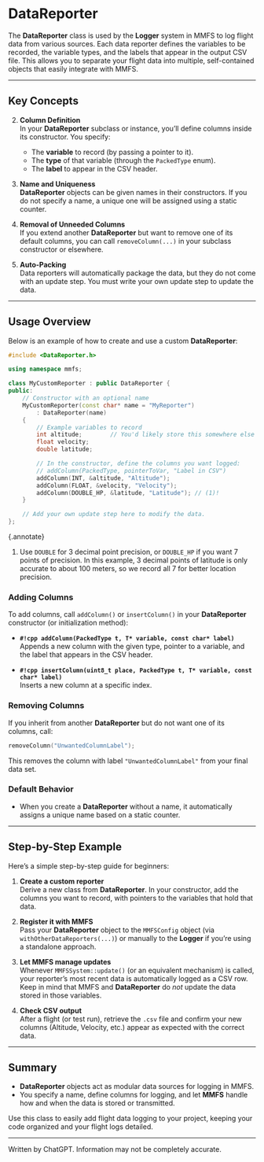 # DataReporter

The **DataReporter** class is used by the **Logger** system in MMFS to log flight data from various sources. Each data reporter defines the variables to be recorded, the variable types, and the labels that appear in the output CSV file. This allows you to separate your flight data into multiple, self-contained objects that easily integrate with MMFS.

---

## **Key Concepts**

2. **Column Definition**  
   In your **DataReporter** subclass or instance, you’ll define columns inside its constructor. You specify:
    - The **variable** to record (by passing a pointer to it).
    - The **type** of that variable (through the `PackedType` enum).
    - The **label** to appear in the CSV header.

3. **Name and Uniqueness**  
   **DataReporter** objects can be given names in their constructors. If you do not specify a name, a unique one will be assigned using a static counter.

4. **Removal of Unneeded Columns**  
   If you extend another **DataReporter** but want to remove one of its default columns, you can call `removeColumn(...)` in your subclass constructor or elsewhere.

5. **Auto-Packing**  
    Data reporters will automatically package the data, but they do not come with an update step. You must write your own update step to update the data.
---

## **Usage Overview**

Below is an example of how to create and use a custom **DataReporter**:

```cpp
#include <DataReporter.h>

using namespace mmfs;

class MyCustomReporter : public DataReporter {
public:
    // Constructor with an optional name
    MyCustomReporter(const char* name = "MyReporter") 
        : DataReporter(name) 
    {
        // Example variables to record
        int altitude;        // You'd likely store this somewhere else in real code
        float velocity;
        double latitude; 

        // In the constructor, define the columns you want logged:
        // addColumn(PackedType, pointerToVar, "Label in CSV")
        addColumn(INT, &altitude, "Altitude");
        addColumn(FLOAT, &velocity, "Velocity");
        addColumn(DOUBLE_HP, &latitude, "Latitude"); // (1)!
    }

    // Add your own update step here to modify the data.
};
```
{.annotate}

1. Use `DOUBLE` for 3 decimal point precision, or `DOUBLE_HP` if you want 7 points of precision. In this example, 3 decimal points of latitude is only accurate to about 100 meters, so we record all 7 for better location precision.

### **Adding Columns**

To add columns, call `addColumn()` or `insertColumn()` in your **DataReporter** constructor (or initialization method):

- **`#!cpp addColumn(PackedType t, T* variable, const char* label)`**  
  Appends a new column with the given type, pointer to a variable, and the label that appears in the CSV header.  

- **`#!cpp insertColumn(uint8_t place, PackedType t, T* variable, const char* label)`**  
  Inserts a new column at a specific index.

### **Removing Columns**

If you inherit from another **DataReporter** but do not want one of its columns, call:

```cpp
removeColumn("UnwantedColumnLabel");
```

This removes the column with label `"UnwantedColumnLabel"` from your final data set.

### **Default Behavior**

- When you create a **DataReporter** without a name, it automatically assigns a unique name based on a static counter.

---

## **Step-by-Step Example**

Here’s a simple step-by-step guide for beginners:

1. **Create a custom reporter**  
   Derive a new class from **DataReporter**. In your constructor, add the columns you want to record, with pointers to the variables that hold that data.

2. **Register it with MMFS**  
   Pass your **DataReporter** object to the `MMFSConfig` object (via `withOtherDataReporters(...)`) or manually to the **Logger** if you’re using a standalone approach.

3. **Let MMFS manage updates**  
   Whenever `MMFSSystem::update()` (or an equivalent mechanism) is called, your reporter’s most recent data is automatically logged as a CSV row. Keep in mind that MMFS and **DataReporter** do *not* update the data stored in those variables.

4. **Check CSV output**  
   After a flight (or test run), retrieve the `.csv` file and confirm your new columns (Altitude, Velocity, etc.) appear as expected with the correct data.

---

## **Summary**

- **DataReporter** objects act as modular data sources for logging in MMFS.
- You specify a name, define columns for logging, and let **MMFS** handle how and when the data is stored or transmitted.

Use this class to easily add flight data logging to your project, keeping your code organized and your flight logs detailed.

---

Written by ChatGPT. Information may not be completely accurate.